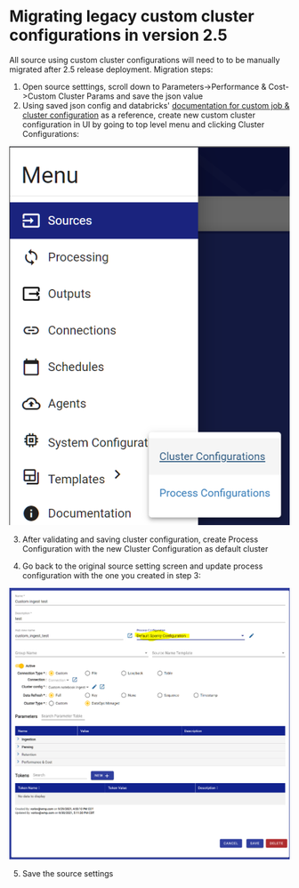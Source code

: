 # Migrating legacy custom cluster configurations in version 2.5

All source using custom cluster configurations will need to to be manually migrated after 2.5 release deployment. Migration steps:

1. Open source setttings, scroll down to Parameters-&gt;Performance & Cost-&gt;Custom Cluster Params and save the json value
2.  Using saved json config and databricks' [documentation for custom job & cluster configuration](https://docs.databricks.com/dev-tools/api/latest/jobs.html) as a reference, create new custom cluster configuration in UI by going to top level menu and clicking Cluster Configurations:

![](../../.gitbook/assets/image%20%28375%29.png)

3. After validating and saving cluster configuration, create Process Configuration with the new Cluster Configuration as default cluster

4. Go back to the original source setting screen and update process configuration with the one you  created in step 3:

![](../../.gitbook/assets/image%20%28374%29.png)

5. Save the source settings

